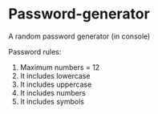 # Password-generator
 A random password generator (in console)

 Password rules:
 1. Maximum numbers = 12
 2. It includes lowercase
 3. It includes uppercase
 4. It includes numbers
 5. It includes symbols
